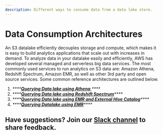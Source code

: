 ```yaml
---
description: Different ways to consume data from a data lake store.
---
```


# Data Consumption Architectures

An S3 datalake efficiently decouples storage and compute, which makes it is easy to build analytics applications that scale out with increases in demand. To analyze data in your datalake easily and efficiently, AWS has developed several managed and serverless big data services. The most commonly used services to run analytics on S3 data are: Amazon Athena, Redshift Spectrum, Amazon EMR, as well as other 3rd party and open source services. Some common reference architectures are outlined below.

1. _\*\*\*\*_[_**Querying Data lake using Athena**_ ](amazon-athena.md)_\*\*\*\*_
2. _\*\*\*\*_[_**Querying Data lake using Red**_**s**_**hift Spectrum**_](redshift-spectrum.md)_\*\*\*\*_
3. _\*\*\*\*_[_**Querying Data lake using EMR and External Hive Catalog**_](multi-emr-on-hive-metastore.md)_\*\*\*\*_
4. _\*\*\*\*_[_**Querying Datalake using EMR**_](multi-emr-on-glue-catalog.md)_\*\*\*\*_

## Have suggestions? Join our [Slack channel](https://join.slack.com/t/cat-cwp4274/shared_invite/zt-e2ztjpgw-Bugw46iXsLbZ~V54AljWsA) to  share feedback.


